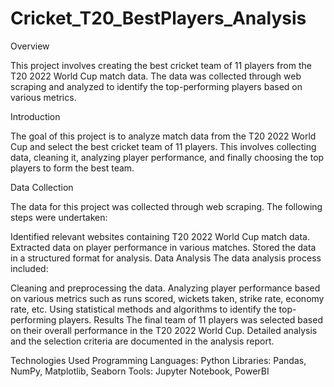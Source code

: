 # Cricket_T20_BestPlayers_Analysis

Overview

This project involves creating the best cricket team of 11 players from the T20 2022 World Cup match data. The data was collected through web scraping and analyzed to identify the top-performing players based on various metrics.

Introduction

The goal of this project is to analyze match data from the T20 2022 World Cup and select the best cricket team of 11 players. This involves collecting data, cleaning it, analyzing player performance, and finally choosing the top players to form the best team.

Data Collection

The data for this project was collected through web scraping. The following steps were undertaken:

Identified relevant websites containing T20 2022 World Cup match data.
Extracted data on player performance in various matches.
Stored the data in a structured format for analysis.
Data Analysis
The data analysis process included:

Cleaning and preprocessing the data.
Analyzing player performance based on various metrics such as runs scored, wickets taken, strike rate, economy rate, etc.
Using statistical methods and algorithms to identify the top-performing players.
Results
The final team of 11 players was selected based on their overall performance in the T20 2022 World Cup. Detailed analysis and the selection criteria are documented in the analysis report.

Technologies Used
Programming Languages: Python
Libraries: Pandas, NumPy, Matplotlib, Seaborn
Tools: Jupyter Notebook, PowerBI

